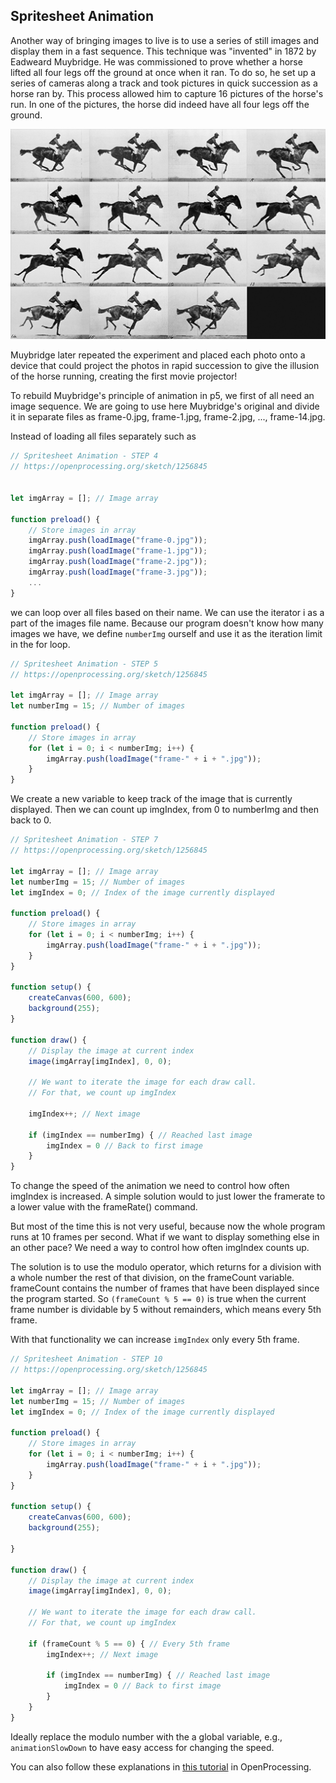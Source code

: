 

## Spritesheet Animation

Another way of bringing images to live is to use a series of still images and display them in a fast sequence. This technique was "invented" in 1872 by Eadweard Muybridge. He was commissioned to prove whether a horse lifted all four legs off the ground at once when it ran. To do so, he set up a series of cameras along a track and took pictures in quick succession as a horse ran by. This process allowed him to capture 16 pictures of the horse's run. In one of the pictures, the horse did indeed have all four legs off the ground.

![ch06_08.png](img/images/ch06_08.png)

Muybridge later repeated the experiment and placed each photo onto a device that could project the photos in rapid succession to give the illusion of the horse running, creating the first movie projector!


To rebuild Muybridge's principle of animation in p5, we first of all need an image sequence. We are going to use here Muybridge's original and divide it in separate files as frame-0.jpg, frame-1.jpg, frame-2.jpg, ..., frame-14.jpg.

Instead of loading all files separately such as

```js
// Spritesheet Animation - STEP 4
// https://openprocessing.org/sketch/1256845


let imgArray = []; // Image array

function preload() {
    // Store images in array
    imgArray.push(loadImage("frame-0.jpg"));
    imgArray.push(loadImage("frame-1.jpg"));
    imgArray.push(loadImage("frame-2.jpg"));
    imgArray.push(loadImage("frame-3.jpg"));
    ...
}
```

we can loop over all files based on their name. We can use the iterator i as a part of the images file name. Because our program doesn't know how many images we have, we define `numberImg` ourself and use it as the iteration limit in the for loop.

```js
// Spritesheet Animation - STEP 5
// https://openprocessing.org/sketch/1256845

let imgArray = []; // Image array
let numberImg = 15; // Number of images

function preload() {
    // Store images in array
    for (let i = 0; i < numberImg; i++) {
        imgArray.push(loadImage("frame-" + i + ".jpg"));
    }
}
```

We create a new variable to keep track of the image that is currently displayed. Then we can count up imgIndex, from 0 to numberImg and then back to 0.


```js
// Spritesheet Animation - STEP 7
// https://openprocessing.org/sketch/1256845

let imgArray = []; // Image array
let numberImg = 15; // Number of images
let imgIndex = 0; // Index of the image currently displayed

function preload() {
    // Store images in array
    for (let i = 0; i < numberImg; i++) {
        imgArray.push(loadImage("frame-" + i + ".jpg"));
    }
}

function setup() {
    createCanvas(600, 600);
    background(255);
}

function draw() {
    // Display the image at current index
    image(imgArray[imgIndex], 0, 0);

    // We want to iterate the image for each draw call.
    // For that, we count up imgIndex
    
    imgIndex++; // Next image

    if (imgIndex == numberImg) { // Reached last image
        imgIndex = 0 // Back to first image
    }
}
```

To change the speed of the animation we need to control how often imgIndex is increased. A simple solution would to just lower the framerate to a lower value with the frameRate() command.   

But most of the time this is not very useful, because now the whole program runs at 10 frames per second. What if we want to display something else in an other pace? We need a way to control how often imgIndex counts up.

The solution is to use the modulo operator, which returns for a division with a whole number the rest of that division, on the frameCount variable. frameCount contains the number of frames that have been displayed since the program started. So `(frameCount % 5 == 0)` is true when the current frame number is dividable by 5 without remainders, which means every 5th frame.

With that functionality we can increase `imgIndex` only every 5th frame.


```js
// Spritesheet Animation - STEP 10
// https://openprocessing.org/sketch/1256845

let imgArray = []; // Image array
let numberImg = 15; // Number of images
let imgIndex = 0; // Index of the image currently displayed

function preload() {
    // Store images in array
    for (let i = 0; i < numberImg; i++) {
        imgArray.push(loadImage("frame-" + i + ".jpg"));
    }
}

function setup() {
    createCanvas(600, 600);
    background(255);

}

function draw() {
    // Display the image at current index
    image(imgArray[imgIndex], 0, 0);

    // We want to iterate the image for each draw call.
    // For that, we count up imgIndex
    
    if (frameCount % 5 == 0) { // Every 5th frame
        imgIndex++; // Next image

        if (imgIndex == numberImg) { // Reached last image
            imgIndex = 0 // Back to first image
        }
    }
}
```

Ideally replace the modulo number with the a global variable, e.g., `animationSlowDown` to have easy access for changing the speed.

You can also follow these explanations in [this tutorial](https://openprocessing.org/sketch/1256845) in OpenProcessing.




